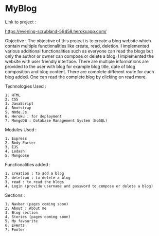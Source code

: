 # MyBlog


Link to preject :


https://evening-scrubland-59458.herokuapp.com/


Objective : The objective of this project is to create a blog website which contain multiple functionalities like create, read, deletion. I implemented various additional functionalities such as everyone can read the blogs but only the author or owner can compose or delete a blog. I implemented the website with user friendly interface. There are multiple informations are provided to the user with blog for example blog title, date of blog composition and blog content. There are complete different route for each blog added. One can read the complete blog by clicking on read more. 


Technologies Used : 


    1. HTML
    2. CSS
    3. JavaScript
    4. Bootstrap
    5. Node.Js
    6. Heroku : for deployment
    7. MongoDB : Database Management System (NoSQL)


Modules Used : 


    1. Express
    2. Body Parser
    3. EJS
    4. Lodash 
    5. Mongoose
    
    
Functionalities added : 


    1. creation : to add a blog
    2. deletion : to delete a blog
    3. read : to read the blogs  
    4. Login (provide username and password to compose or delete a blog) 


Sections : 


    1. Navbar (pages coming soon)
    2. About : About me
    3. Blog section 
    4. Stories (pages coming soon)
    5. My favourite
    6. Events
    7. Footer
    


